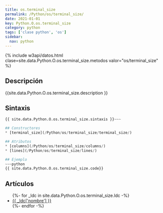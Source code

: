 ```yaml
---
title: os.terminal_size
permalink: /Python/os/terminal_size/
date: 2021-01-01
key: Python.O.os.terminal_size
category: python
tags: ['clase python', 'os']
sidebar: 
  nav: python
---
```


{% include w3api/datos.html clase=site.data.Python.O.os.terminal_size.metodos valor="os/terminal_size" %}

## Descripción
{{site.data.Python.O.os.terminal_size.description }}

## Sintaxis
~~~python
{{ site.data.Python.O.os.terminal_size.sintaxis }}~~~

## Constructores
* [terminal_size](/Python/os/terminal_size/terminal_size/)

## Atributos
* [columns](/Python/os/terminal_size/columns/)
* [lines](/Python/os/terminal_size/lines/)

## Ejemplo
~~~python
{{ site.data.Python.O.os.terminal_size.code}}
~~~

## Artículos
<ul>
{%- for _ldc in site.data.Python.O.os.terminal_size.ldc -%}
   <li>
       <a href="{{_ldc['url'] }}">{{ _ldc['nombre'] }}</a>
   </li>
{%- endfor -%}
</ul>
